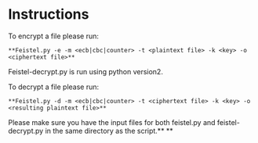 # Instructions

To encrypt a file please run: 

    **Feistel.py -e -m <ecb|cbc|counter> -t <plaintext file> -k <key> -o <ciphertext file>**

Feistel-decrypt.py is run using python version2.

To decrypt a file please run:

    **Feistel.py -d -m <ecb|cbc|counter> -t <ciphertext file> -k <key> -o <resulting plaintext file>**

Please make sure you have the input files for both feistel.py and feistel-decrypt.py in the same directory as the script.** **
